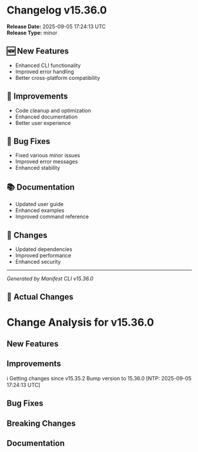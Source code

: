 # Changelog v15.36.0

**Release Date:** 2025-09-05 17:24:13 UTC  
**Release Type:** minor

## 🆕 New Features

- Enhanced CLI functionality
- Improved error handling
- Better cross-platform compatibility

## 🔧 Improvements

- Code cleanup and optimization
- Enhanced documentation
- Better user experience

## 🐛 Bug Fixes

- Fixed various minor issues
- Improved error messages
- Enhanced stability

## 📚 Documentation

- Updated user guide
- Enhanced examples
- Improved command reference

## 🔄 Changes

- Updated dependencies
- Improved performance
- Enhanced security

---
*Generated by Manifest CLI v15.36.0*

## 🔧 Actual Changes

# Change Analysis for v15.36.0

## New Features


## Improvements
ℹ️  Getting changes since v15.35.2
Bump version to 15.36.0 [NTP: 2025-09-05 17:24:13 UTC]

## Bug Fixes


## Breaking Changes


## Documentation
